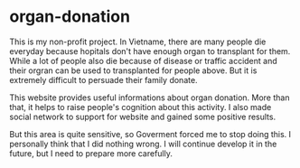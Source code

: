 # organ-donation
This is my non-profit project. 
In Vietname, there are many people die everyday because hopitals don't have enough organ to transplant for them.
While a lot of people also die because of disease or traffic accident and their orgran can be used to transplanted for people above. But it
is extremely difficult to persuade their family donate.

This website provides useful informations about organ donation. 
More than that, it helps to raise people's cognition about this activity.
I also made social network to support for website and gained some positive results.

But this area is quite sensitive, so Goverment forced me to stop doing this. 
I personally think that I did nothing wrong. I will continue develop it in the future,
but I need to prepare more carefully.

